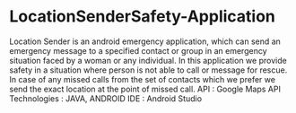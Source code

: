 # LocationSenderSafety-Application
  Location Sender is an android emergency application, which can send an emergency message to a specified contact or group in an emergency situation faced by a woman or any individual. 
  In this application we provide safety in a situation where person is not able to call or message for rescue. 
  In case of any missed calls from the set of contacts which we prefer we send the exact location at the point of missed call.
          API           :       Google Maps API
          Technologies  :       JAVA, ANDROID
          IDE           :       Android Studio
